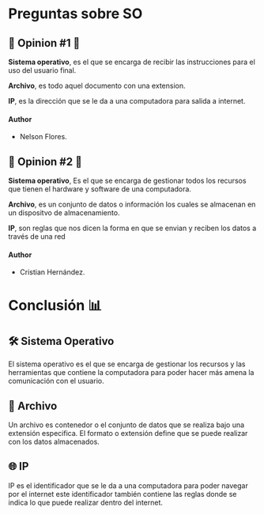 
# Preguntas sobre SO


## 🚀  Opinion #1 🚀 

**Sistema operativo**, es el que se encarga de recibir las instrucciones para el uso del usuario final.

**Archivo**, es todo aquel documento con una extension.

**IP**, es la dirección que se le da a una computadora para salida a internet.
#### Author

- Nelson Flores.

## 🚀  Opinion #2 🚀 

**Sistema operativo**, Es el que se encarga de gestionar todos los recursos que tienen el hardware y software de una computadora.

**Archivo**, es un conjunto de datos o información los cuales se almacenan en un dispositvo de almacenamiento.

**IP**, son reglas que nos dicen la forma en que se envian y reciben los datos a través de una red
#### Author

- Cristian Hernández.


# Conclusión 📊
## 🛠 Sistema Operativo
El sistema operativo es el que se encarga de gestionar los recursos y las herramientas que contiene la computadora para poder hacer más amena la comunicación con el usuario. 

## 📃 Archivo
Un archivo es contenedor o el conjunto de datos que se realiza bajo una extensión especifica. El formato o extensión define que se puede realizar con los datos almacenados.

## 🌐 IP
IP es el identificador que se le da a una computadora para poder navegar por el internet este identificador también contiene las reglas donde se indica lo que puede realizar dentro del internet.